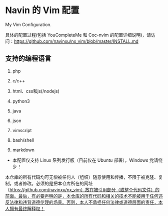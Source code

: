 # Navin 的 Vim 配置

My Vim Configuration.

具体的配置过程(包括 YouCompleteMe 和 Coc-nvim 的配置详细说明)，请访问：https://github.com/navinxu/nx_vim/blob/master/INSTALL.md

## 支持的编程语言

1. php

1. c/c++

1. html、css和js(/nodejs)

1. python3

1. java

1. json

1. vimscript

1. bash/shell

1. markdown

* 本配置仅支持 Linux 系列发行版（目前仅在 Ubuntu 部署），Windows 党请绕步！

本仓库的所有代码均可无偿被任何人（组织）随意使用和传播，不限于被克隆、复制，或者修改。必须的是把本仓库所在的网址（https://github.com/navinxu/nx_vim）放在被引用部分（或整个代码文件）的前面。最后，有必要声明的是，本仓库的所有代码和相关的技术不能被用于任何违反法律和违背道德伦理的场景。否则，本人不承担任何法律或道德层面的责任，本人拥有最终解释权！
